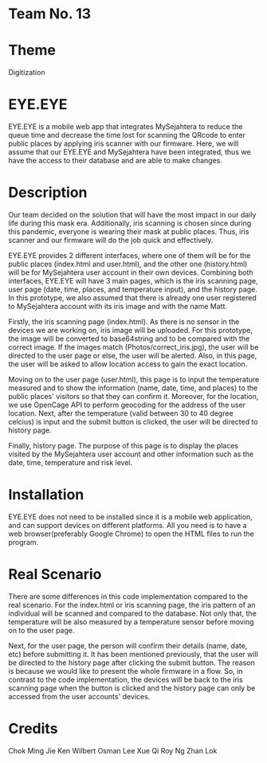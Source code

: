 # Team No. 13

# Theme
Digitization

# EYE.EYE
EYE.EYE is a mobile web app that integrates MySejahtera to reduce the queue time and decrease the time lost for scanning the QRcode to enter public places by applying iris scanner with our firmware. Here, we will assume that our EYE.EYE and MySejahtera have been integrated, thus we have the access to their database and are able to make changes.

# Description
Our team decided on the solution that will have the most impact in our daily life during this mask era. Additionally, iris scanning is chosen since during this pandemic, everyone is wearing their mask at public places. Thus, iris scanner and our firmware will do the job quick and effectively.

EYE.EYE provides 2 different interfaces, where one of them will be for the public places (index.html and user.html), and the other one (history.html) will be for MySejahtera user account in their own devices.  Combining both interfaces, EYE.EYE will have 3 main pages, which is the iris scanning page, user page (date, time, places, and temperature input), and the history page. In this prototype, we also assumed that there is already one user registered to MySejahtera account with its iris image and with the name Matt.

Firstly, the iris scanning page (index.html). As there is no sensor in the devices we are working on, iris image will be uploaded. For this prototype, the image will be converted to base64string and to be compared with the correct image. If the images match (Photos/correct_iris.jpg), the user will be directed to the user page or else, the user will be alerted. Also, in this page, the user will be asked to allow location access to gain the exact location. 

Moving on to the user page (user.html), this page is to input the temperature measured and to show the information (name, date, time, and places) to the public places' visitors so that they can confirm it. Moreover, for the location, we use OpenCage API to perform geocoding for the address of the user location. Next, after the temperature (valid between 30 to 40 degree celcius) is input and the submit button is clicked, the user will be directed to history page.

Finally, history page. The purpose of this page is to display the places visited by the MySejahtera user account and other information such as the date, time, temperature and risk level. 

# Installation
EYE.EYE does not need to be installed since it is a mobile web application, and can support devices on different platforms. All you need is to have a web browser(preferably Google Chrome) to open the HTML files to run the program.

# Real Scenario
There are some differences in this code implementation compared to the real scenario. For the index.html or iris scanning page, the iris pattern of an individual will be scanned and compared to the database. Not only that, the temperature will be also measured by a temperature sensor before moving on to the user page.

Next, for the user page, the person will confirm their details (name, date, etc) before submitting it. It has been mentioned previously, that the user will be directed to the history page after clicking the submit button. The reason is  because we would like to present the whole firmware in a flow. So, in contrast to the code implementation, the devices will be back to the iris scanning page when the button is clicked and the history page can only be accessed from the user accounts' devices.

# Credits
Chok Ming Jie
Ken Wilbert Osman
Lee Xue Qi
Roy Ng Zhan Lok

 